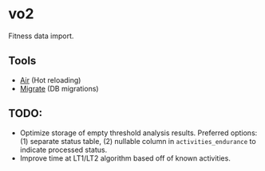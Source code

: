 # vo2

Fitness data import.

## Tools

* [Air](https://github.com/air-verse/air) (Hot reloading)
* [Migrate](https://github.com/golang-migrate/migrate) (DB migrations)

## TODO:

* Optimize storage of empty threshold analysis results. Preferred options: (1) separate status table, (2) nullable column in `activities_endurance` to indicate processed status.
* Improve time at LT1/LT2 algorithm based off of known activities.
